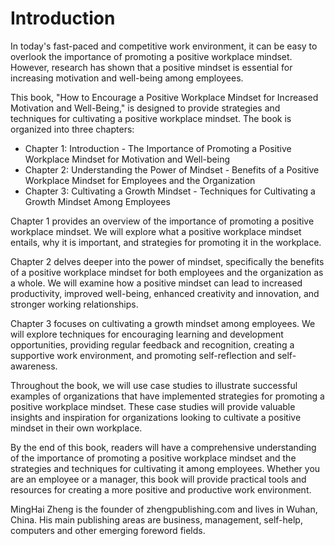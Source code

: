 # Introduction

In today's fast-paced and competitive work environment, it can be easy to overlook the importance of promoting a positive workplace mindset. However, research has shown that a positive mindset is essential for increasing motivation and well-being among employees.

This book, "How to Encourage a Positive Workplace Mindset for Increased Motivation and Well-Being," is designed to provide strategies and techniques for cultivating a positive workplace mindset. The book is organized into three chapters:

* Chapter 1: Introduction - The Importance of Promoting a Positive Workplace Mindset for Motivation and Well-being
* Chapter 2: Understanding the Power of Mindset - Benefits of a Positive Workplace Mindset for Employees and the Organization
* Chapter 3: Cultivating a Growth Mindset - Techniques for Cultivating a Growth Mindset Among Employees

Chapter 1 provides an overview of the importance of promoting a positive workplace mindset. We will explore what a positive workplace mindset entails, why it is important, and strategies for promoting it in the workplace.

Chapter 2 delves deeper into the power of mindset, specifically the benefits of a positive workplace mindset for both employees and the organization as a whole. We will examine how a positive mindset can lead to increased productivity, improved well-being, enhanced creativity and innovation, and stronger working relationships.

Chapter 3 focuses on cultivating a growth mindset among employees. We will explore techniques for encouraging learning and development opportunities, providing regular feedback and recognition, creating a supportive work environment, and promoting self-reflection and self-awareness.

Throughout the book, we will use case studies to illustrate successful examples of organizations that have implemented strategies for promoting a positive workplace mindset. These case studies will provide valuable insights and inspiration for organizations looking to cultivate a positive mindset in their own workplace.

By the end of this book, readers will have a comprehensive understanding of the importance of promoting a positive workplace mindset and the strategies and techniques for cultivating it among employees. Whether you are an employee or a manager, this book will provide practical tools and resources for creating a more positive and productive work environment.

MingHai Zheng is the founder of zhengpublishing.com and lives in Wuhan, China. His main publishing areas are business, management, self-help, computers and other emerging foreword fields.
